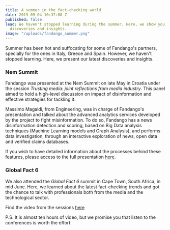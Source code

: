 ```yaml
---
title: A summer in the fact-checking world
date: 2019-09-04 10:37:00 Z
published: false
lead: We haven't stopped learning during the summer. Here, we show you our latest
  discoveries and insights.
image: "/uploads/fandango_summer.png"
---
```


Summer has been hot and suffocating for some of Fandango's partners, specially for the ones in Italy, Greece and Spain. However, we haven't stopped learning. Here, we present our latest discoveries and insights.

### Nem Summit

Fandango was presented at the Nem Summit on late May in Croatia under the session *Trusting media: joint reflections from media industry*. This panel aimed to hold a high-level discussion on impact of disinformation and effective strategies for tackling it. 

Massimo Magaldi, from Engineering, was in charge of Fandango's presentation and talked about the advanced analytics services developed by the project to fight misinformation. To do so, Fandango has a news disinformation detection and scoring, based on Big Data analysis techniques (Machine Learning models and Graph Analysis), and performs data investigation, through an interactive exploration of news, open data and verified claims databases.

If you wish to have detailed information about the processes behind these features, please access to the full presentation [here](https://nem-initiative.org/wp-content/uploads/2019/05/magaldi_fandango.pdf).

### Global Fact 6

We also attended the *Global Fact 6* summit in Cape Town, South Africa, in mid June. Here, we learned about the latest fact-checking trends and got the chance to talk with professionals both from the media and the technological sector. 

Find the video from the sessions [here](https://www.poynter.org/fact-checking/2019/global-fact-6/)

P.S. It is almost ten hours of video, but we promise you that listen to the conferences is worth the effort. 
